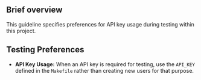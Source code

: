 ## Brief overview
This guideline specifies preferences for API key usage during testing within this project.

## Testing Preferences
-   **API Key Usage:** When an API key is required for testing, use the `API_KEY` defined in the `Makefile` rather than creating new users for that purpose.
